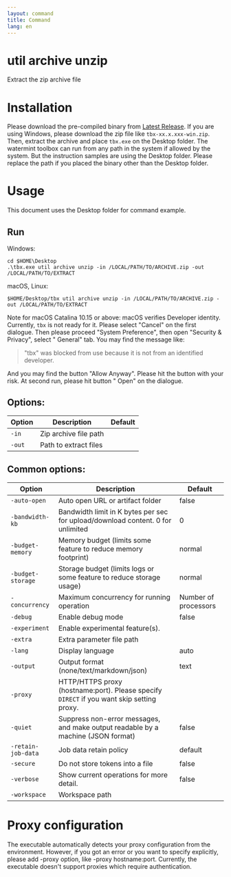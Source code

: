 ```yaml
---
layout: command
title: Command
lang: en
---
```


# util archive unzip

Extract the zip archive file

# Installation

Please download the pre-compiled binary from [Latest Release](https://github.com/watermint/toolbox/releases/latest). If
you are using Windows, please download the zip file like `tbx-xx.x.xxx-win.zip`. Then, extract the archive and
place `tbx.exe` on the Desktop folder.
The watermint toolbox can run from any path in the system if allowed by the system. But the instruction samples are
using the Desktop folder. Please replace the path if you placed the binary other than the Desktop folder.

# Usage

This document uses the Desktop folder for command example.

## Run

Windows:

```
cd $HOME\Desktop
.\tbx.exe util archive unzip -in /LOCAL/PATH/TO/ARCHIVE.zip -out /LOCAL/PATH/TO/EXTRACT
```

macOS, Linux:

```
$HOME/Desktop/tbx util archive unzip -in /LOCAL/PATH/TO/ARCHIVE.zip -out /LOCAL/PATH/TO/EXTRACT
```

Note for macOS Catalina 10.15 or above: macOS verifies Developer identity. Currently, `tbx` is not ready for it. Please
select "Cancel" on the first dialogue. Then please proceed "System Preference", then open "Security & Privacy", select "
General" tab.
You may find the message like:
> "tbx" was blocked from use because it is not from an identified developer.

And you may find the button "Allow Anyway". Please hit the button with your risk. At second run, please hit button "
Open" on the dialogue.

## Options:

| Option | Description           | Default |
|--------|-----------------------|---------|
| `-in`  | Zip archive file path |         |
| `-out` | Path to extract files |         |

## Common options:

| Option             | Description                                                                               | Default              |
|--------------------|-------------------------------------------------------------------------------------------|----------------------|
| `-auto-open`       | Auto open URL or artifact folder                                                          | false                |
| `-bandwidth-kb`    | Bandwidth limit in K bytes per sec for upload/download content. 0 for unlimited           | 0                    |
| `-budget-memory`   | Memory budget (limits some feature to reduce memory footprint)                            | normal               |
| `-budget-storage`  | Storage budget (limits logs or some feature to reduce storage usage)                      | normal               |
| `-concurrency`     | Maximum concurrency for running operation                                                 | Number of processors |
| `-debug`           | Enable debug mode                                                                         | false                |
| `-experiment`      | Enable experimental feature(s).                                                           |                      |
| `-extra`           | Extra parameter file path                                                                 |                      |
| `-lang`            | Display language                                                                          | auto                 |
| `-output`          | Output format (none/text/markdown/json)                                                   | text                 |
| `-proxy`           | HTTP/HTTPS proxy (hostname:port). Please specify `DIRECT` if you want skip setting proxy. |                      |
| `-quiet`           | Suppress non-error messages, and make output readable by a machine (JSON format)          | false                |
| `-retain-job-data` | Job data retain policy                                                                    | default              |
| `-secure`          | Do not store tokens into a file                                                           | false                |
| `-verbose`         | Show current operations for more detail.                                                  | false                |
| `-workspace`       | Workspace path                                                                            |                      |

# Proxy configuration

The executable automatically detects your proxy configuration from the environment. However, if you got an error or you
want to specify explicitly, please add -proxy option, like -proxy hostname:port. Currently, the executable doesn't
support proxies which require authentication.


